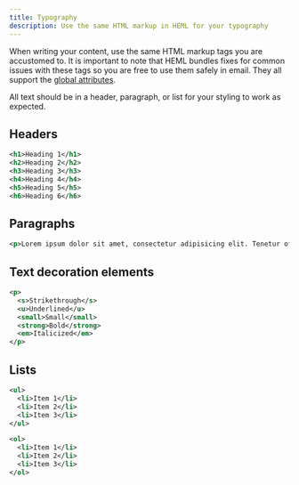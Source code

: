 ```yaml
---
title: Typography
description: Use the same HTML markup in HEML for your typography
---
```


When writing your content, use the same HTML markup tags you are accustomed to. It is important to note that HEML bundles fixes for common issues with these tags so you are free to use them safely in email. They all support the [global attributes](/docs/elements/overview#global-attributes).

All text should be in a header, paragraph, or list for your styling to work as expected.


## Headers

```xml
<h1>Heading 1</h1>
<h2>Heading 2</h2>
<h3>Heading 3</h3>
<h4>Heading 4</h4>
<h5>Heading 5</h5>
<h6>Heading 6</h6>
```

## Paragraphs

```xml
<p>Lorem ipsum dolor sit amet, consectetur adipisicing elit. Tenetur officia vero consequatur quibusdam quo consequuntur explicabo, impedit ex qui aperiam.</p>
```

## Text decoration elements

```xml
<p>
  <s>Strikethrough</s>
  <u>Underlined</u>
  <small>Small</small>
  <strong>Bold</strong>
  <em>Italicized</em>
</p>
```

## Lists

```xml
<ul>
  <li>Item 1</li>
  <li>Item 2</li>
  <li>Item 3</li>
</ul>

<ol>
  <li>Item 1</li>
  <li>Item 2</li>
  <li>Item 3</li>
</ol>
```
